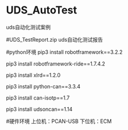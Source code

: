 # UDS_AutoTest
uds自动化测试案例

#UDS_TestReport.zip
uds自动化测试报告

#python环境
pip3 install robotframework==3.2.2

pip3 install robotframework-ride==1.7.4.2

pip3 install xlrd==1.2.0

pip3 install python-can==3.3.4

pip3 install can-isotp==1.7

pip3 install udsoncan==1.14

#硬件环境
上位机：PCAN-USB
下位机：ECM
